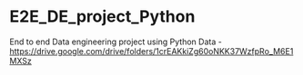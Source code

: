 # E2E_DE_project_Python
End to end Data engineering project using Python
Data - https://drive.google.com/drive/folders/1crEAKkiZg60oNKK37WzfpRo_M6E1MXSz
